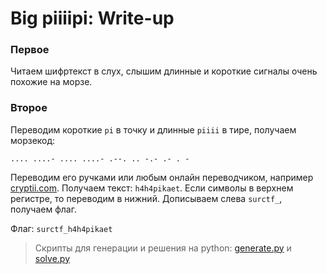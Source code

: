 # Big piiiipi: Write-up

### Первое
Читаем шифртекст в слух, слышим длинные и короткие сигналы очень похожие на морзе.

### Второе
Переводим короткие `pi` в точку и длинные `piiii` в тире, получаем морзекод:

`.... ....- .... ....- .--. .. -.- .- . -`

Переводим его ручками или любым онлайн переводчиком, например [cryptii.com](https://cryptii.com/pipes/morse-code-to-text). Получаем текст: `h4h4pikaet`. Если символы в верхнем регистре, то переводим в нижний.
Дописываем слева `surctf_`, получаем флаг.

Флаг: `surctf_h4h4pikaet`

> Скрипты для генерации и решения на python: [generate.py](generate.py) и [solve.py](solve.py)
